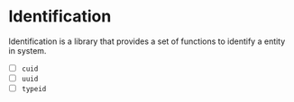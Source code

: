# Identification

Identification is a library that provides a set of functions to identify a entity in system.

- [ ] `cuid`
- [ ] `uuid`
- [ ] `typeid`